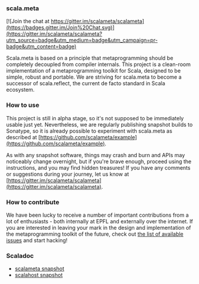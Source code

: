 ### scala.meta

[![Join the chat at https://gitter.im/scalameta/scalameta](https://badges.gitter.im/Join%20Chat.svg)](https://gitter.im/scalameta/scalameta?utm_source=badge&utm_medium=badge&utm_campaign=pr-badge&utm_content=badge)

Scala.meta is based on a principle that metaprogramming should be completely decoupled from compiler internals.
This project is a clean-room implementation of a metaprogramming toolkit for Scala, designed to be simple, robust and portable.
We are striving for scala.meta to become a successor of scala.reflect, the current de facto standard in Scala ecosystem.

### How to use

This project is still in alpha stage, so it's not supposed to be immediately usable just yet.
Nevertheless, we are regularly publishing snapshot builds to Sonatype, so it is already possible to experiment with scala.meta
as described at [https://github.com/scalameta/example](https://github.com/scalameta/example).

As with any snapshot software, things may crash and burn and APIs may noticeably change overnight,
but if you're brave enough, proceed using the instructions, and you may find hidden treasures!
If you have any comments or suggestions during your journey, let us know at
[https://gitter.im/scalameta/scalameta](https://gitter.im/scalameta/scalameta).

### How to contribute

We have been lucky to receive a number of important contributions from a lot of enthusiasts -
both internally at EPFL and externally over the internet. If you are interested in leaving your mark
in the design and implementation of the metaprogramming toolkit of the future, check out
[the list of available issues](https://github.com/scalameta/scalameta/issues?q=is%3Aopen+is%3Aissue+label%3A%22Contributor+alert%22) and start hacking!

### Scaladoc
* [scalameta snapshot](https://oss.sonatype.org/service/local/repositories/snapshots/archive/org/scalameta/scalameta_2.11/0.1.0-SNAPSHOT/scalameta_2.11-0.1.0-SNAPSHOT-javadoc.jar/!/index.html#package)
* [scalahost snapshot](https://oss.sonatype.org/service/local/repositories/snapshots/archive/org/scalameta/scalahost_2.11.7/0.1.0-SNAPSHOT/scalahost_2.11.7-0.1.0-SNAPSHOT-javadoc.jar/!/index.html#package)
